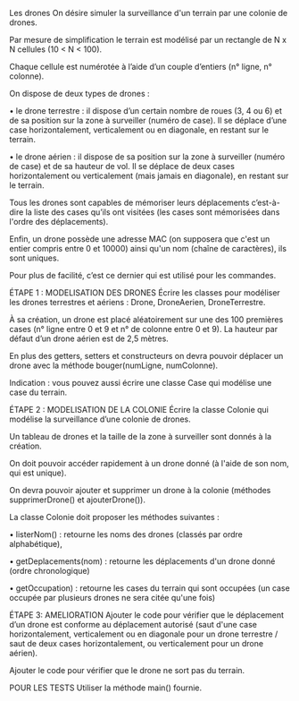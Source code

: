 Les drones
On désire simuler la surveillance d'un terrain par une colonie de drones.

Par mesure de simplification le terrain est modélisé par un rectangle de N x N cellules (10 < N < 100).

Chaque cellule est numérotée à l’aide d’un couple d’entiers (n° ligne, n° colonne).

On dispose de deux types de drones :

• le drone terrestre : il dispose d’un certain nombre de roues (3, 4 ou 6) et de sa position sur la zone à surveiller (numéro de case). Il se déplace d’une case horizontalement, verticalement ou en diagonale, en restant sur le terrain.

• le drone aérien : il dispose de sa position sur la zone à surveiller (numéro de case) et de sa hauteur de vol. Il se déplace de deux cases horizontalement ou verticalement (mais jamais en diagonale), en restant sur le terrain.

Tous les drones sont capables de mémoriser leurs déplacements c’est-à-dire la liste des cases qu’ils ont visitées (les cases sont mémorisées dans l'ordre des déplacements).

Enfin, un drone possède une adresse MAC (on supposera que c'est un entier compris entre 0 et 10000) ainsi qu'un nom (chaîne de caractères), ils sont uniques.

Pour plus de facilité, c’est ce dernier qui est utilisé pour les commandes.

ÉTAPE 1 : MODELISATION DES DRONES
Écrire les classes pour modéliser les drones terrestres et aériens : Drone, DroneAerien, DroneTerrestre.

À sa création, un drone est placé aléatoirement sur une des 100 premières cases (n° ligne entre 0 et 9 et n° de colonne entre 0 et 9).
La hauteur par défaut d’un drone aérien est de 2,5 mètres.

En plus des getters, setters et constructeurs on devra pouvoir déplacer un drone avec la méthode bouger(numLigne, numColonne).

Indication : vous pouvez aussi écrire une classe Case qui modélise une case du terrain.

ÉTAPE 2 : MODELISATION DE LA COLONIE
Écrire la classe Colonie qui modélise la surveillance d’une colonie de drones.

Un tableau de drones et la taille de la zone à surveiller sont donnés à la création.

On doit pouvoir accéder rapidement à un drone donné (à l'aide de son nom, qui est unique).

On devra pouvoir ajouter et supprimer un drone à la colonie (méthodes supprimerDrone() et ajouterDrone()).

La classe Colonie doit proposer les méthodes suivantes :

• listerNom() : retourne les noms des drones (classés par ordre alphabétique),

• getDeplacements(nom) : retourne les déplacements d'un drone donné (ordre chronologique)

• getOccupation) : retourne les cases du terrain qui sont occupées (un case occupée par plusieurs drones ne sera citée qu'une fois)

ÉTAPE 3: AMELIORATION
Ajouter le code pour vérifier que le déplacement d’un drone est conforme au déplacement autorisé (saut d'une case horizontalement, verticalement ou en diagonale pour un drone terrestre / saut de deux cases horizontalement, ou verticalement pour un drone aérien).

Ajouter le code pour vérifier que le drone ne sort pas du terrain.

POUR LES TESTS Utiliser la méthode main() fournie.
